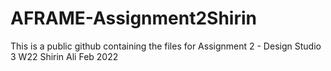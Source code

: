 # AFRAME-Assignment2Shirin

This is a public github containing the files for Assignment 2 - Design Studio 3 W22
Shirin Ali
Feb 2022
